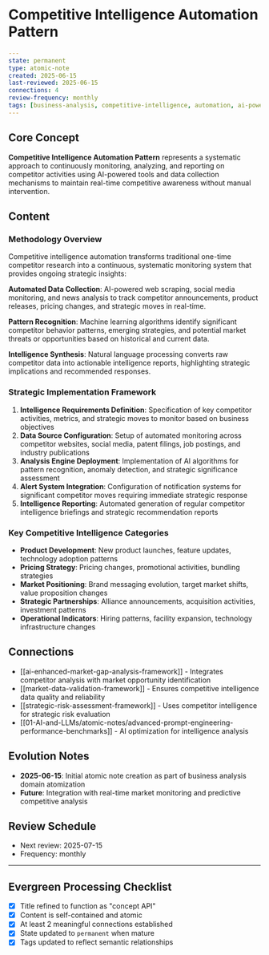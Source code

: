 # Competitive Intelligence Automation Pattern

```yaml
---
state: permanent
type: atomic-note
created: 2025-06-15
last-reviewed: 2025-06-15
connections: 4
review-frequency: monthly
tags: [business-analysis, competitive-intelligence, automation, ai-powered, market-monitoring]
---
```

## Core Concept

**Competitive Intelligence Automation Pattern** represents a systematic approach to continuously monitoring, analyzing, and reporting on competitor activities using AI-powered tools and data collection mechanisms to maintain real-time competitive awareness without manual intervention.

## Content

### Methodology Overview

Competitive intelligence automation transforms traditional one-time competitor research into a continuous, systematic monitoring system that provides ongoing strategic insights:

**Automated Data Collection**: AI-powered web scraping, social media monitoring, and news analysis to track competitor announcements, product releases, pricing changes, and strategic moves in real-time.

**Pattern Recognition**: Machine learning algorithms identify significant competitor behavior patterns, emerging strategies, and potential market threats or opportunities based on historical and current data.

**Intelligence Synthesis**: Natural language processing converts raw competitor data into actionable intelligence reports, highlighting strategic implications and recommended responses.

### Strategic Implementation Framework

1. **Intelligence Requirements Definition**: Specification of key competitor activities, metrics, and strategic moves to monitor based on business objectives
2. **Data Source Configuration**: Setup of automated monitoring across competitor websites, social media, patent filings, job postings, and industry publications
3. **Analysis Engine Deployment**: Implementation of AI algorithms for pattern recognition, anomaly detection, and strategic significance assessment
4. **Alert System Integration**: Configuration of notification systems for significant competitor moves requiring immediate strategic response
5. **Intelligence Reporting**: Automated generation of regular competitor intelligence briefings and strategic recommendation reports

### Key Competitive Intelligence Categories

- **Product Development**: New product launches, feature updates, technology adoption patterns
- **Pricing Strategy**: Pricing changes, promotional activities, bundling strategies
- **Market Positioning**: Brand messaging evolution, target market shifts, value proposition changes
- **Strategic Partnerships**: Alliance announcements, acquisition activities, investment patterns
- **Operational Indicators**: Hiring patterns, facility expansion, technology infrastructure changes

## Connections

- [[ai-enhanced-market-gap-analysis-framework]] - Integrates competitor analysis with market opportunity identification
- [[market-data-validation-framework]] - Ensures competitive intelligence data quality and reliability
- [[strategic-risk-assessment-framework]] - Uses competitor intelligence for strategic risk evaluation
- [[01-AI-and-LLMs/atomic-notes/advanced-prompt-engineering-performance-benchmarks]] - AI optimization for intelligence analysis

## Evolution Notes

- **2025-06-15**: Initial atomic note creation as part of business analysis domain atomization
- **Future**: Integration with real-time market monitoring and predictive competitive analysis

## Review Schedule

- Next review: 2025-07-15
- Frequency: monthly

---

## Evergreen Processing Checklist

- [x] Title refined to function as "concept API"
- [x] Content is self-contained and atomic
- [x] At least 2 meaningful connections established
- [x] State updated to `permanent` when mature
- [x] Tags updated to reflect semantic relationships